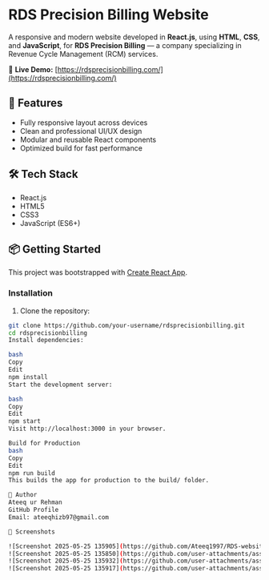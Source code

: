 # RDS Precision Billing Website

A responsive and modern website developed in **React.js**, using **HTML**, **CSS**, and **JavaScript**, for **RDS Precision Billing** — a company specializing in Revenue Cycle Management (RCM) services.

🔗 **Live Demo:** [https://rdsprecisionbilling.com/](https://rdsprecisionbilling.com/)

## 🚀 Features

- Fully responsive layout across devices
- Clean and professional UI/UX design
- Modular and reusable React components
- Optimized build for fast performance

## 🛠 Tech Stack

- React.js
- HTML5
- CSS3
- JavaScript (ES6+)

## 📦 Getting Started

This project was bootstrapped with [Create React App](https://github.com/facebook/create-react-app).

### Installation

1. Clone the repository:

```bash
git clone https://github.com/your-username/rdsprecisionbilling.git
cd rdsprecisionbilling
Install dependencies:

bash
Copy
Edit
npm install
Start the development server:

bash
Copy
Edit
npm start
Visit http://localhost:3000 in your browser.

Build for Production
bash
Copy
Edit
npm run build
This builds the app for production to the build/ folder.

👤 Author
Ateeq ur Rehman
GitHub Profile
Email: ateeqhizb97@gmail.com

📸 Screenshots

![Screenshot 2025-05-25 135905](https://github.com/Ateeq1997/RDS-website/blob/main/Screenshot%202025-05-25%20135850.png)
![Screenshot 2025-05-25 135850](https://github.com/user-attachments/assets/cef6d37d-b5ed-4bf4-b1a4-263a53791130)
![Screenshot 2025-05-25 135932](https://github.com/user-attachments/assets/b6ba5fc2-f271-4dd7-8ac7-dba541f04d91)
![Screenshot 2025-05-25 135917](https://github.com/user-attachments/assets/85182f4c-abbf-4782-a58f-91e4d7e535b8)



